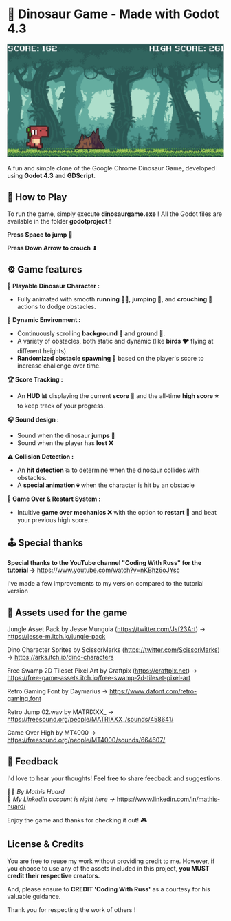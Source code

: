 # 🦖 Dinosaur Game - Made with Godot 4.3

![Dinosaur Game](demo_dinosaurgame.png)

A fun and simple clone of the Google Chrome Dinosaur Game, developed using **Godot 4.3** and **GDScript**. 

## 🚀 How to Play 
To run the game, simply execute **dinosaurgame.exe** ! 
All the Godot files are available in the folder **godotproject** !

**Press Space to jump** 🦘

**Press Down Arrow to crouch** ⬇

## ⚙️ Game features 
**🦕 Playable Dinosaur Character :**  
  - Fully animated with smooth **running 🏃‍♂️**, **jumping 🦘**, and **crouching 🛑** actions to dodge obstacles.  
  
**🌄 Dynamic Environment :**  
  - Continuously scrolling **background 🌅** and **ground 🌿**.
  - A variety of obstacles, both static and dynamic (like **birds 🐦** flying at different heights).
  - **Randomized obstacle spawning 🎲** based on the player's score to increase challenge over time. 

**🏆 Score Tracking :**  
  - An **HUD 📊** displaying the current **score 🔢** and the all-time **high score ⭐** to keep track of your progress.

**🎧 Sound design :** 
  - Sound when the dinosaur **jumps 🦘**
  - Sound when the player has **lost ❌**

**⚠️ Collision Detection :**  
  - An **hit detection 💥** to determine when the dinosaur collides with obstacles.
  - A **special animation 💀** when the character is hit by an obstacle

**🔄 Game Over & Restart System :**  

  - Intuitive **game over mechanics ❌** with the option to **restart 🔁** and beat your previous high score.

## 🕹️ Special thanks 
**Special thanks to the YouTube channel "Coding With Russ" for the tutorial ->** https://www.youtube.com/watch?v=nKBhz6oJYsc 

I've made a few improvements to my version compared to the tutorial version

## 📖 Assets used for the game 

Jungle Asset Pack by Jesse Munguia (https://twitter.com/Jsf23Art) -> https://jesse-m.itch.io/jungle-pack

Dino Character Sprites by ScissorMarks (https://twitter.com/ScissorMarks) -> https://arks.itch.io/dino-characters

Free Swamp 2D Tileset Pixel Art by Craftpix (https://craftpix.net) -> https://free-game-assets.itch.io/free-swamp-2d-tileset-pixel-art

Retro Gaming Font by Daymarius -> https://www.dafont.com/retro-gaming.font 

Retro Jump 02.wav by MATRIXXX_ -> https://freesound.org/people/MATRIXXX_/sounds/458641/ 

Game Over High by MT4000 -> https://freesound.org/people/MT4000/sounds/664607/

## 💬 Feedback  
I'd love to hear your thoughts! Feel free to share feedback and suggestions.  

👨‍💻 *By Mathis Huard*  
👤 *My LinkedIn account is right here ->* https://www.linkedin.com/in/mathis-huard/

Enjoy the game and thanks for checking it out! 🎮

## License & Credits

You are free to reuse my work without providing credit to me. However, if you choose to use any of the assets included in this project, **you MUST credit their respective creators.**  

And, please ensure to **CREDIT 'Coding With Russ'** as a courtesy for his valuable guidance.  

Thank you for respecting the work of others !

